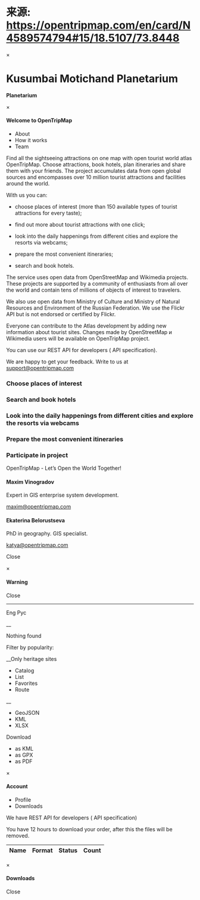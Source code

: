 # 来源: https://opentripmap.com/en/card/N4589574794#15/18.5107/73.8448

×

# Kusumbai Motichand Planetarium

**Planetarium**




×

#### Welcome to OpenTripMap

  * About
  * How it works
  * Team



Find all the sightseeing attractions on one map with open tourist world atlas OpenTripMap. Choose attractions, book hotels, plan itineraries and share them with your friends. The project accumulates data from open global sources and encompasses over 10 million tourist attractions and facilities around the world.

With us you can:

  * choose places of interest (more than 150 available types of tourist attractions for every taste);

  * find out more about tourist attractions with one click;

  * look into the daily happenings from different cities and explore the resorts via webcams;

  * prepare the most convenient itineraries;

  * search and book hotels.




The service uses open data from OpenStreetMap and Wikimedia projects. These projects are supported by a community of enthusiasts from all over the world and contain tens of millions of objects of interest to travelers.

We also use open data from Ministry of Culture and Ministry of Natural Resources and Environment of the Russian Federation. We use the Flickr API but is not endorsed or certified by Flickr.

Everyone can contribute to the Atlas development by adding new information about tourist sites. Changes made by OpenStreetMap и Wikimedia users will be available on OpenTripMap project.

You can use our REST API for developers ( API specification).

We are happy to get your feedback. Write to us at support@opentripmap.com

### **Choose places of interest**

### **Search and book hotels**

### **Look into the daily happenings from different cities and explore the resorts via webcams**

### **Prepare the most convenient itineraries**

### **Participate in project**

OpenTripMap - Let’s Open the World Together! 

#### Maxim Vinogradov

Expert in GIS enterprise system development.

maxim@opentripmap.com

#### Ekaterina Belorustseva

PhD in geography. GIS specialist.

katya@opentripmap.com

Close

×

#### Warning

Close

____

Eng Рус

__

Nothing found




Filter by popularity:

__Only heritage sites

  * Catalog
  * List
  * Favorites
  * Route



__

  * GeoJSON
  * KML
  * XLSX






Download 

  * as KML
  * as GPX
  * as PDF






×

#### Account

  * Profile
  * Downloads



We have REST API for developers ( API specification)

You have 12 hours to download your order, after this the files will be removed.

Name | Format | Status | Count  
---|---|---|---  
  
×

#### Downloads

Close
